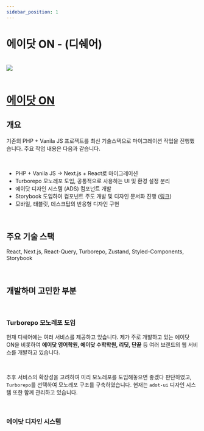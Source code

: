 ```yaml
---
sidebar_position: 1
---
```


# 에이닷 ON - (디쉐어)

<br/>

<img src="/img/about/portfolio/dshare/adot_on.png"/>

<br/>
<br/>

# [에이닷 ON](https://www.adotonenglish.com/student/index)

## 개요

기존의 PHP + Vanila JS 프로젝트를 최신 기술스택으로 마이그레이션 작업을 진행했습니다.
주요 작업 내용은 다음과 같습니다.

<br/>

- PHP + Vanila JS -> Next.js + React로 마이그레이션
- Turborepo 모노레포 도입, 공통적으로 사용하는 UI 및 환경 설정 분리
- 에이닷 디자인 시스템 (ADS) 컴포넌트 개발
- Storybook 도입하여 컴포넌트 주도 개발 및 디자인 문서화 진행 ([링크](https://663d8d92b204ab34b4db46f1-kutrgtvvzf.chromatic.com/?path=/docs/introduction--docs))
- 모바일, 태블릿, 데스크탑의 반응형 디자인 구현

<br/>

## 주요 기술 스택

React, Next.js, React-Query, Turborepo, Zustand, Styled-Components, Storybook

<br/>

## 개발하며 고민한 부분

<br/>

### Turborepo 모노레포 도입

현재 디쉐어에는 여러 서비스를 제공하고 있습니다. 제가 주로 개발하고 있는 에이닷 ON을 비롯하여
**에이닷 영어학원, 에이닷 수학학원, 리딧, 단끝** 등 여러 브랜드의 웹 서비스를 개발하고 있습니다.

<br/>

추후 서비스의 확장성을 고려하여 미리 모노레포를 도입해놓으면 좋겠다 판단하였고, `Turborepo`를 선택하여 모노레포 구조를 구축하였습니다.
현재는 `adot-ui` 디자인 시스템 또한 함께 관리하고 있습니다.

<br/>

### 에이닷 디자인 시스템
